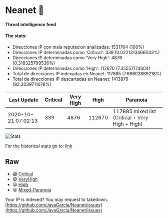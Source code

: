 # Neanet :hocho:
#### Threat intelligence feed
#### The stats:

- Direcciones IP con mala reputacion analizadas: 1531764 (100%)
- Direcciones IP determinadas como 'Critical':  339 (0.0221313466043%)
- Direcciones IP determinadas como 'Very High':  4876 (0.318325799536%)
- Direcciones IP determinadas como 'High':  112670 (7.35557174604)
- Total de direcciones IP indexadas en Neanet:  117885 (7.69602889218%)
- Total de direcciones IP descartadas en Neanet:  1413879 (92.3039711078%)

| Last Update | Critical | Very High | High | Paranoia |
| --- | --- | --- | --- | --- |
| 2020-10-21 07:02:13 | 339 | 4876 | 112670 | 117885 mixed list (Critical + Very High + High)|

![Stats](https://docs.google.com/spreadsheets/d/e/2PACX-1vSnaNMIXVabIpDJjufMlzH7poXnshF3mgd8Is1g9ytUEzVsP5my4Trn8f-xkoLLQ38xpL3HtmUexLo6/pubchart?oid=501124687&format=image)

For the historical stats go to: [link](/stats.csv)
## Raw
- :scream: [Critical](https://raw.githubusercontent.com/JavaGarcia/Neanet/master/blacklists/neanet_critical.txt)
- :fearful: [VeryHigh](https://raw.githubusercontent.com/JavaGarcia/Neanet/master/blacklists/neanet_veryHigh.txtt)
- :frowning: [High](https://raw.githubusercontent.com/JavaGarcia/Neanet/master/blacklists/neanet_high.txt)
- :dizzy_face: [Mixed-Paranoia](https://raw.githubusercontent.com/JavaGarcia/Neanet/master/blacklists/neanet_all.txt)


Your IP is indexed? You may request to takedown. [https://github.com/JavaGarcia/Neanet/issues](https://github.com/JavaGarcia/Neanet/issues)


























































































































































































































































































































































































































































































































































































































































































































































































































































































































































































































































































































































































































































































































































































































































































































































































































